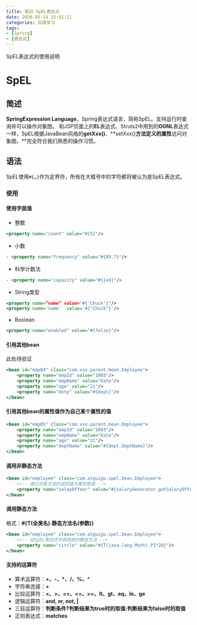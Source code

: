 ```yaml
---
title: 笔记-SpEL表达式
date: 2020-05-14 15:01:11
categories: 后端学习
tags:
- [Spring]
- [表达式]
---
```


SpEL表达式的使用说明

<!-- more -->

# SpEL

## 简述

**SpringExpression Language**，Spring表达式语言，简称SpEL。支持运行时查询并可以操作对象图。
和JSP页面上的**EL**表达式、Struts2中用到的**OGNL**表达式一样，SpEL根据JavaBean风格的**getXxx()**、**setXxx()**方法定义的属性**访问对象图，**完全符合我们熟悉的操作习惯。

## 语法

SpEL使用`#{…}`作为定界符，所有在大框号中的字符都将被认为是SpEL表达式。

### 使用

#### 使用字面值

- 整数
```xml
<property name="count" value="#{5}"/>
```
- 小数
```xml
- <property name="frequency" value="#{89.7}"/>
```
- 科学计数法
```xml
- <property name="capacity" value="#{1e4}"/>
```
- String类型
```xml
<property name=“name” value="#{'Chuck'}"/>
<property name='name'  value='#{"Chuck"}'/>
```
- Boolean
```xml
<property name="enabled" value="#{false}"/>
```
#### 引用其他bean

此处待验证

```xml
<bean id="emp04" class="com.xxx.parent.bean.Employee">
	<property name="empId" value="1003"/>
	<property name="empName" value="Kate"/>
	<property name="age" value="21"/>
	<property name="detp" value="#{dept}"/>
</bean>
```

#### 引用其他bean的属性值作为自己某个属性的值

```xml
<bean id="emp05" class="com.xxx.parent.bean.Employee">
	<property name="empId" value="1003"/>
	<property name="empName" value="Kate"/>
	<property name="age" value="21"/>
	<property name="deptName" value="#{dept.deptName}"/>
</bean>
```

#### 调用非静态方法

```xml
<bean id="employee" class="com.atguigu.spel.bean.Employee">
	<!-- 通过对象方法的返回值为属性赋值 -->
	<property name="salayOfYear" value="#{salaryGenerator.getSalaryOfYear(5000)}"/>
</bean>
```

#### 调用静态方法

格式：**#{T(全类名).静态方法名(参数)}**

```xml
<bean id="employee" class="com.atguigu.spel.bean.Employee">
	<!-- 在SpEL表达式中调用类的静态方法 -->
	<property name="circle" value="#{T(java.lang.Math).PI*20}"/>
</bean>
```

#### 支持的运算符

- 算术运算符：**+、-、*、/、%、^**
- 字符串连接：**+**
- 比较运算符：**<、>、==、<=、>=、lt、gt、eq、le、ge**
- 逻辑运算符：**and, or, not, |**
- 三目运算符：**判断条件?判断结果为true时的取值:判断结果为false时的取值**
- 正则表达式：**matches**

